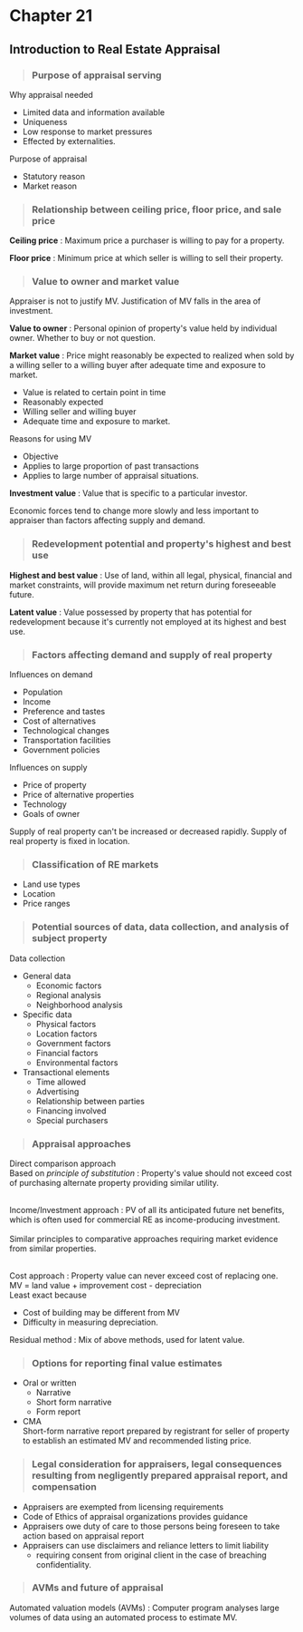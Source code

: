 # Chapter 21
## Introduction to Real Estate Appraisal

> ### Purpose of appraisal serving

Why appraisal needed
- Limited data and information available
- Uniqueness
- Low response to market pressures
- Effected by externalities.

Purpose of appraisal
- Statutory reason
- Market reason

> ### Relationship between ceiling price, floor price, and sale price

**Ceiling price**
: Maximum price a purchaser is willing to pay for a property.

**Floor price**
: Minimum price at which seller is willing to sell their property.


> ### Value to owner and market value

Appraiser is not to justify MV. Justification of MV falls in the area of investment.

**Value to owner**
: Personal opinion of property's value held by individual owner. Whether to buy or not question.

**Market value**
: Price might reasonably be expected to realized when sold by a willing seller to a willing buyer after adequate time and exposure to market.
- Value is related to certain point in time
- Reasonably expected
- Willing seller and willing buyer
- Adequate time and exposure to market.

Reasons for using MV
- Objective
- Applies to large proportion of past transactions
- Applies to large number of appraisal situations.

**Investment value**
: Value that is specific to a particular investor.

Economic forces tend to change more slowly and less important to appraiser than factors affecting supply and demand.

> ### Redevelopment potential and property's highest and best use

**Highest and best value**
: Use of land, within all legal, physical, financial and market constraints, will provide maximum net return during foreseeable future.

**Latent value**
: Value possessed by property that has potential for redevelopment because it's currently not employed at its highest and best use.

> ### Factors affecting demand and supply of real property

Influences on demand
- Population
- Income
- Preference and tastes
- Cost of alternatives
- Technological changes
- Transportation facilities
- Government policies

Influences on supply
- Price of property
- Price of alternative properties
- Technology
- Goals of owner

Supply of real property can't be increased or decreased rapidly. Supply of real property is fixed in location.

> ### Classification of RE markets

- Land use types
- Location
- Price ranges

> ### Potential sources of data, data collection, and analysis of subject property

Data collection
- General data
    - Economic factors
    - Regional analysis
    - Neighborhood analysis
- Specific data
    - Physical factors
    - Location factors
    - Government factors
    - Financial factors
    - Environmental factors
- Transactional elements
    - Time allowed
    - Advertising
    - Relationship between parties
    - Financing involved
    - Special purchasers

> ### Appraisal approaches

Direct comparison approach<br>Based on *principle of substitution*
: Property's value should not exceed cost of purchasing alternate property providing similar utility.<br><br>

Income/Investment approach
: PV of all its anticipated future net benefits, which is often used for commercial RE as income-producing investment.<br><br>Similar principles to comparative approaches requiring market evidence from similar properties.<br><br>

Cost approach
: Property value can never exceed cost of replacing one.<br> MV = land value + improvement cost - depreciation<br>
Least exact because
- Cost of building may be different from MV
- Difficulty in measuring depreciation.

Residual method
: Mix of above methods, used for latent value.

> ### Options for reporting final value estimates
- Oral or written
    - Narrative
    - Short form narrative
    - Form report
- CMA<br>Short-form narrative report prepared by registrant for seller of property to establish an estimated MV and recommended listing price.

> ### Legal consideration for appraisers, legal consequences resulting from negligently prepared appraisal report, and compensation

- Appraisers are exempted from licensing requirements
- Code of Ethics of appraisal organizations provides guidance
- Appraisers owe duty of care to those persons being foreseen to take action based on appraisal report
- Appraisers can use disclaimers and reliance letters to limit liability
    - requiring consent from original client in the case of breaching confidentiality.

> ### AVMs and future of appraisal

Automated valuation models (AVMs)
: Computer program analyses large volumes of data using an automated process to estimate MV.